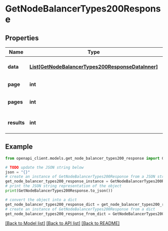 # GetNodeBalancerTypes200Response


## Properties

Name | Type | Description | Notes
------------ | ------------- | ------------- | -------------
**data** | [**List[GetNodeBalancerTypes200ResponseDataInner]**](GetNodeBalancerTypes200ResponseDataInner.md) | The NodeBalancer types. | [optional] 
**page** | **int** | The current [page](https://techdocs.akamai.com/linode-api/reference/pagination). | [optional] [readonly] 
**pages** | **int** | The total number of [pages](https://techdocs.akamai.com/linode-api/reference/pagination). | [optional] [readonly] 
**results** | **int** | The total number of results. | [optional] [readonly] 

## Example

```python
from openapi_client.models.get_node_balancer_types200_response import GetNodeBalancerTypes200Response

# TODO update the JSON string below
json = "{}"
# create an instance of GetNodeBalancerTypes200Response from a JSON string
get_node_balancer_types200_response_instance = GetNodeBalancerTypes200Response.from_json(json)
# print the JSON string representation of the object
print(GetNodeBalancerTypes200Response.to_json())

# convert the object into a dict
get_node_balancer_types200_response_dict = get_node_balancer_types200_response_instance.to_dict()
# create an instance of GetNodeBalancerTypes200Response from a dict
get_node_balancer_types200_response_from_dict = GetNodeBalancerTypes200Response.from_dict(get_node_balancer_types200_response_dict)
```
[[Back to Model list]](../README.md#documentation-for-models) [[Back to API list]](../README.md#documentation-for-api-endpoints) [[Back to README]](../README.md)


